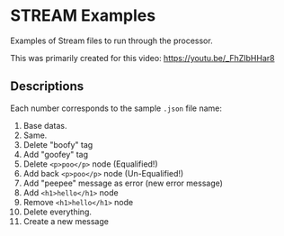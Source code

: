 # STREAM Examples

Examples of Stream files to run through the processor.

This was primarily created for this video: https://youtu.be/_FhZIbHHar8

## Descriptions
Each number corresponds to the sample `.json` file name:
1. Base datas.
2. Same.
3. Delete "boofy" tag
4. Add "goofey" tag
5. Delete `<p>poo</p>` node (Equalified!)
6. Add back `<p>poo</p>` node (Un-Equalified!)
7. Add "peepee" message as error (new error message)
8. Add `<h1>hello</h1>` node
9. Remove `<h1>hello</h1>` node
10. Delete everything.
11. Create a new message